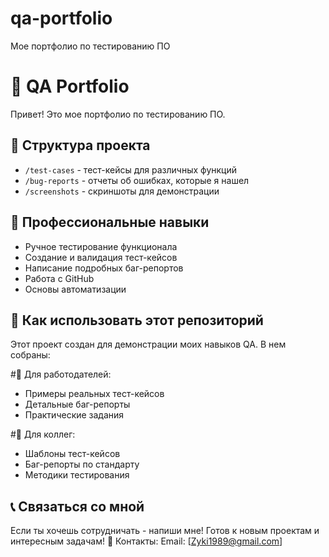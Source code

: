  # qa-portfolio
Mое портфолио по тестированию ПО
# 🧪 QA Portfolio

Привет! Это мое портфолио по тестированию ПО.

## 📁 Структура проекта
- `/test-cases` - тест-кейсы для различных функций
- `/bug-reports` - отчеты об ошибках, которые я нашел
- `/screenshots` - скриншоты для демонстрации

## 💼 Профессиональные навыки
- Ручное тестирование функционала
- Создание и валидация тест-кейсов
- Написание подробных баг-репортов
- Работа с GitHub
- Основы автоматизации

## 📝 Как использовать этот репозиторий
Этот проект создан для демонстрации моих навыков QA. В нем собраны:

#🎯 Для работодателей:
- Примеры реальных тест-кейсов
- Детальные баг-репорты
- Практические задания

#🎯 Для коллег:
- Шаблоны тест-кейсов
- Баг-репорты по стандарту
- Методики тестирования

## 📞 Связаться со мной
Если ты хочешь сотрудничать - напиши мне! Готов к новым проектам и интересным задачам!
💼 Контакты:
Email: [Zyki1989@gmail.com]
